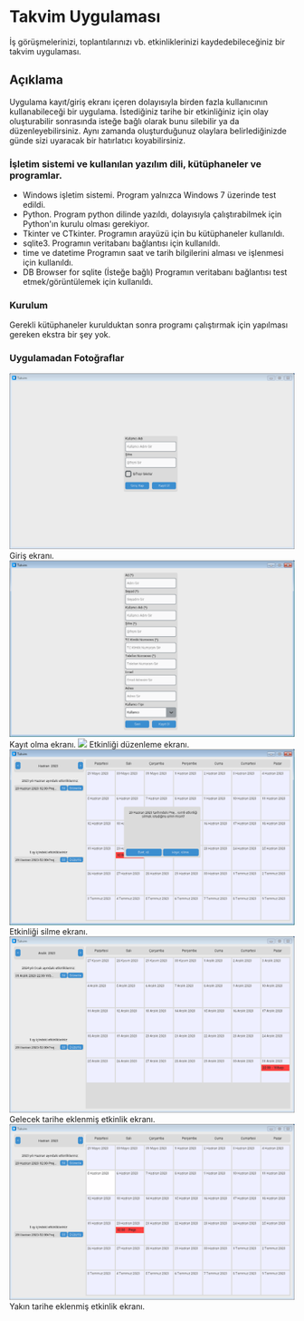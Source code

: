 # Takvim Uygulaması

İş görüşmelerinizi, toplantılarınızı vb. etkinliklerinizi kaydedebileceğiniz bir takvim uygulaması.

## Açıklama

Uygulama kayıt/giriş ekranı içeren dolayısıyla birden fazla kullanıcının kullanabileceği bir uygulama. İstediğiniz tarihe bir
etkinliğiniz için olay oluşturabilir sonrasında isteğe bağlı olarak bunu silebilir ya da düzenleyebilirsiniz. Aynı zamanda
oluşturduğunuz olaylara belirlediğinizde günde sizi uyaracak bir hatırlatıcı koyabilirsiniz.

### İşletim sistemi ve kullanılan yazılım dili, kütüphaneler ve programlar.

* Windows işletim sistemi.
Program yalnızca Windows 7 üzerinde test edildi.
* Python.
Program python dilinde yazıldı, dolayısıyla çalıştırabilmek için Python'ın kurulu olması gerekiyor.
* Tkinter ve CTkinter.
Programın arayüzü için bu kütüphaneler kullanıldı.
* sqlite3.
Programın veritabanı bağlantısı için kullanıldı.
* time ve datetime
Programın saat ve tarih bilgilerini alması ve işlenmesi için kullanıldı.
* DB Browser for sqlite (İsteğe bağlı)
Programın veritabanı bağlantısı test etmek/görüntülemek için kullanıldı.

### Kurulum

Gerekli kütüphaneler kurulduktan sonra programı çalıştırmak için yapılması gereken ekstra bir şey yok.

### Uygulamadan Fotoğraflar
![](photos/giris.PNG)
Giriş ekranı.
![](photos/kayit.PNG)
Kayıt olma ekranı.
![](olaydüzenle/giris.PNG)
Etkinliği düzenleme ekranı.
![](photos/olaysil.PNG)
Etkinliği silme ekranı.
![](photos/ornek.PNG)
Gelecek tarihe eklenmiş etkinlik ekranı.
![](photos/genel.PNG)
Yakın tarihe eklenmiş etkinlik ekranı.
